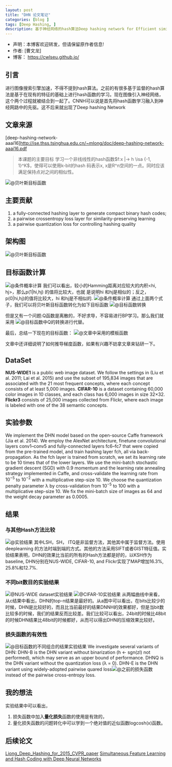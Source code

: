 ```yaml
---
layout: post
title: "DHN 论文笔记"
categories: [blog ]
tags: [Deep Hashing, ]
description: 基于神经网络的hash算法Deep hashing network for Efficient similarity Retrival
---
```

- 声明：本博客欢迎转发，但请保留原作者信息!
- 作者: [曹文龙]
- 博客： <https://cwlseu.github.io/>                                                 

## 引言
进行图像搜索引擎加速，不得不提到hash算法。之前的有很多基于监督的hash算法是基于在现有的特征的基础上进行hash函数的学习。现在图像引入神经网络，这个两个过程就被结合到一起了。CNNH可以说是首先将hash函数学习融入到神经网路中的先驱。这不后来就出现了Deep hashing Network

## 文章来源
[deep-hashing-network-aaai16]<http://ise.thss.tsinghua.edu.cn/~mlong/doc/deep-hashing-network-aaai16.pdf>

> 本课题的主要目标
学习一个非线线性的hash函数$f:x |-> h \isa {-1, 1}^K$，使得可以使用k-bit的hash 码表示x, x是R^n空间的一点。同时应该满足保持点对之间的相似性。

![@贝叶斯目标函数](../images/deephash/DHN-1.jpg)

## 主要贡献
1. a fully-connected hashing layer to generate compact binary hash
codes;
2. a pairwise crossentropy loss layer for similarity-preserving learning
3. a pairwise quantization loss for controlling hashing quality

## 架构图
![@贝叶斯目标函数](../images/deephash/DHN.jpg)


## 目标函数计算
![@条件概率计算](../images/deephash/DHN-2.jpg)
我们可以看出，较小的Hamming距离对应较大的内积<hi, hj>，那么p(1|hi,hj) 的值将比较大，也就
是说明hi 和hj是相似的；反之，p(0|hi,hj)的值将比较大，hi 和hj是不相似的.
![@条件概率计算](../images/deephash/DHN-3.jpg)
通过上面两个式子，我们可以将贝叶斯目标函数转化为如下目标函数
![@目标函数转换](../images/deephash/DHN-4.jpg)

但是又有一个问题:Q函数是离散的，不好求导，不容易进行BP学习。那么我们就采用
![@目标函数中Q的转换](../images/deephash/DHN-7.jpg)进行代替。

最后，总结一下现在的目标函数：
![@文章中采用的模板函数](../images/deephash/DHN-8.jpg)

文章中还详细说明了如何推导梯度函数，如果有兴趣不妨拿文章来钻研一下。


## DataSet
**NUS-WIDE1** is a public web image dataset. We follow the settings in (Liu et al. 2011; Lai et al. 2015) and use the subset of 195,834 images that are associated with the 21
most frequent concepts, where each concept consists of at least 5,000 images.
**CIFAR-10** is a dataset containing 60,000 color images in 10 classes, and each class has 6,000 images in size 32×32.
**Flickr3** consists of 25,000 images collected from Flickr, where each image is labeled with one of the 38 semantic concepts.

## 实验参数
We implement the DHN model based on the open-source
Caffe framework (Jia et al. 2014). We employ the AlexNet
architecture, finetune convolutional layers conv1–conv5 and fully-connected layers fc6–fc7 that were copied from the pre-trained model, and train hashing layer fch, all via back-propagation. As the
fch layer is trained from scratch, we set its learning rate to
be 10 times that of the lower layers. We use the mini-batch
stochastic gradient descent (SGD) with 0.9 momentum and
the learning rate annealing strategy implemented in Caffe,
and cross-validate the learning rate from $10^{-5}$ to $10^{-2}$ with
a multiplicative step-size 10. We choose the quantization
penalty parameter λ by cross-validation from $10^{−5}$ to 100
with a multiplicative step-size 10. We fix the mini-batch size
of images as 64 and the weight decay parameter as 0.0005.

## 结果
### 与其他Hash方法比较

![@实验结果](../images/deephash/DHN-Table1.jpg)
其中LSH，SH， ITQ是非监督方法，其他其中属于监督方法。使用deeplearning 的方法时端到端的方式。其他的方法采用SIFT或者GIST特征值。实验结果表明，DHN的效果比当前的所有的Hash方法都是好的，以KSH作为baseline, DHN分别在NUS-WIDE,
CIFAR-10, and Flickr实现了MAP增加16.3%, 25.8%和12.7%.

### 不同bit数目的实验结果

![@NUS-WIDE dataset实验结果](../images/deephash/DHN-Fig3.jpg)
![@CIFAR-10实验结果](../images/deephash/DHN-fig4.jpg)
从两幅曲线中来看，从c结果中看出，DHN的top-n结果是最好的。从a图中可以看出，在bits比较少的时候，DHN是比较好的，而且比当前最好的结果DNNH的效果都好，但是当bit数比较多的时候，我们的结果反而比较差。我们比较可以看出，24bit的时候比48bit的时候DHN结果比48bit的时候都好，从而可以得出DHN的压缩效果比较好。


### 损失函数的有效性


![@目标函数的不同组合的结果实验结果](../images/deephash/DHN-Table2.jpg)
We investigate several variants of DHN: DHN-B is the DHN
variant without binarization (h ← sgn(zl) not performed), which may serve as an upper bound of performance. DHNQ is the DHN variant without the quantization loss (λ = 0). DHN-E is the DHN variant using widely-adopted pairwise quared loss![@之前的损失函数](../images/deephash/DHN-12.jpg) instead of the pairwise cross-entropy loss.
## 我的想法
实验结果中可以看出，
1. 损失函数中加入**量化损失**函数的使用是有效的，
2. 量化损失函数的问题转化中可以学到一个绝对值的近似函数logcosh(x)函数。

## 后续论文
[Liong_Deep_Hashing_for_2015_CVPR_paper](http://www.cv-foundation.org/openaccess/content_cvpr_2015/papers/Liong_Deep_Hashing_for_2015_CVPR_paper.pdf)
[Simultaneous Feature Learning and Hash Coding with Deep Neural Networks](https://arxiv.org/pdf/1504.03410.pdf)